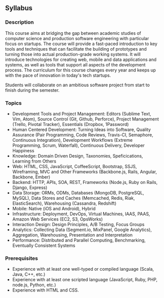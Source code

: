 Syllabus
--------

### Description

This course aims at bridging the gap between academic studies of computer science and production software engineering with particular focus on startups. The course will provide a fast-paced introduction to key tools and techniques that can facilitate the building of prototypes and turning those into actual production-grade working systems. It will introduce technologies for creating web, mobile and data applications and systems, as well as tools that support all aspects of the development process. The curriculum for this course changes every year and keeps up with the pace of innovation in today's tech startups.

Students will collaborate on an ambitious software project from start to finish during the semester.

### Topics

* Development Tools and Project Management: Editors (Sublime Text, Vim, Atom), Source Control (Git, Github, Perforce), Project Management (Trello, Pivotal Tracker), Essentials (Dropbox, 1Password)
* Human Centered Development: Turning Ideas into Software, Quality Assurance (Pair Programming, Code Reviews, Travis-CI, Semaphore, Continuous Integration), Development Workflows (Extreme Programming, Scrum, Waterfall), Continuous Delivery, Developer Happiness
* Knowledge: Domain Driven Design, Taxonomies, Speficications, Learning from Others
* Web: HTML, CSS, JavaScript, CoffeeScript, Bootstrap, SSJS, Wireframing, MVC and Other Frameworks (Backbone.js, Rails, Angular, Backbone, Ember)
* Backend: HTTP, APIs, SOA, REST, Frameworks (Node.js, Ruby on Rails, Django, Express)
* Data Storage: ORMs, ODMs, Databases (MongoDB, PostgreSQL, MySQL), Data Stores and Caches (Memcached, Redis, Riak, ElasticSearch), Warehousing (Cassandra, Redshift)
* Mobile: Native (iOS and Android), Hybrid
* Infrastructure: Deployment, DevOps, Virtual Machines, IAAS, PAAS, Amazon Web Services (EC2, S3, OpsWorks)
* Interaction Design: Design Principles, A/B Testing, Focus Groups
* Analytics: Collecting Data (Segment.io, MixPanel, Google Analytics), Aggregation, Warehousing, Presentation and Interpretation
* Performance: Distributed and Parallel Computing, Benchmarking, Eventually Consistent Systems

### Prerequisites

* Experience with at least one well-typed or compiled language (Scala, Java, C++, etc.)
* Experience with at least one scripted language (JavaScript, Ruby, PHP, node.js, Python, etc.)
* Experience with HTML and CSS.
